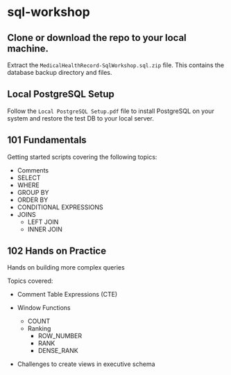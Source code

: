 # sql-workshop

## Clone or download the repo to your local machine. 
    
Extract the `MedicalHealthRecord-SqlWorkshop.sql.zip` file. This contains the database backup directory and files.

## Local PostgreSQL Setup

Follow the `Local PostgreSQL Setup.pdf` file to install PostgreSQL on your system and restore the test DB to your local server.


## 101 Fundamentals

Getting started scripts covering the following topics:

* Comments
* SELECT
* WHERE
* GROUP BY
* ORDER BY
* CONDITIONAL EXPRESSIONS
* JOINS
    * LEFT JOIN
    * INNER JOIN

## 102 Hands on Practice

Hands on building more complex queries

Topics covered: 

* Comment Table Expressions (CTE)
* Window Functions
    * COUNT
    * Ranking
        * ROW_NUMBER
        * RANK
        * DENSE_RANK

* Challenges to create views in executive schema